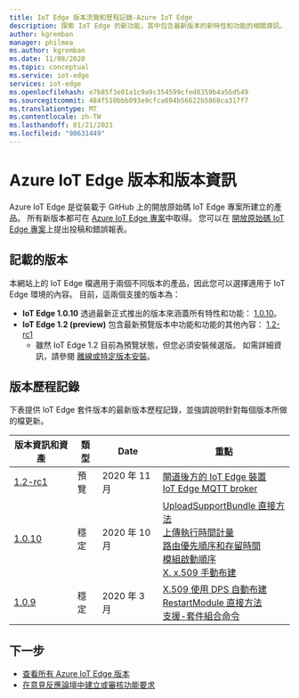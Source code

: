 ```yaml
---
title: IoT Edge 版本流覽和歷程記錄-Azure IoT Edge
description: 探索 IoT Edge 的新功能，其中包含最新版本的新特性和功能的相關資訊。
author: kgremban
manager: philmea
ms.author: kgremban
ms.date: 11/08/2020
ms.topic: conceptual
ms.service: iot-edge
services: iot-edge
ms.openlocfilehash: e7b85f3e01a1c9a9c354599cfed8359b4a56d549
ms.sourcegitcommit: 484f510bbb093e9cfca694b56622b5860ca317f7
ms.translationtype: MT
ms.contentlocale: zh-TW
ms.lasthandoff: 01/21/2021
ms.locfileid: "98631449"
---
```

# <a name="azure-iot-edge-versions-and-release-notes"></a>Azure IoT Edge 版本和版本資訊

Azure IoT Edge 是從裝載于 GitHub 上的開放原始碼 IoT Edge 專案所建立的產品。 所有新版本都可在 [Azure IoT Edge 專案](https://github.com/Azure/azure-iotedge)中取得。 您可以在 [開放原始碼 IoT Edge 專案](https://github.com/Azure/iotedge)上提出投稿和錯誤報表。

## <a name="documented-versions"></a>記載的版本

本網站上的 IoT Edge 檔適用于兩個不同版本的產品，因此您可以選擇適用于 IoT Edge 環境的內容。 目前，這兩個支援的版本為：

* **IoT Edge 1.0.10** 透過最新正式推出的版本來涵蓋所有特性和功能： [1.0.10](https://github.com/Azure/azure-iotedge/releases/tag/1.0.10)。
* **IoT Edge 1.2 (preview)** 包含最新預覽版本中功能和功能的其他內容： [1.2-rc1](https://github.com/Azure/azure-iotedge/releases/tag/1.2.0-rc1)
  * 雖然 IoT Edge 1.2 目前為預覽狀態，但您必須安裝候選版。 如需詳細資訊，請參閱 [離線或特定版本安裝](how-to-install-iot-edge.md?tabs=linux#offline-or-specific-version-installation-optional)。

## <a name="version-history"></a>版本歷程記錄

下表提供 IoT Edge 套件版本的最新版本歷程記錄，並強調說明針對每個版本所做的檔更新。

| 版本資訊和資產 | 類型 | Date | 重點 |
| ------------------------ | ---- | ---- | ---------- |
| [1.2-rc1](https://github.com/Azure/azure-iotedge/releases/tag/1.2.0-rc1) | 預覽 | 2020 年 11 月 | [閘道後方的 IoT Edge 裝置](how-to-connect-downstream-iot-edge-device.md?view=iotedge-2020-11&preserve-view=true)<br>[IoT Edge MQTT broker](how-to-publish-subscribe.md?view=iotedge-2020-11&preserve-view=true) |
| [1.0.10](https://github.com/Azure/azure-iotedge/releases/tag/1.0.10) | 穩定 | 2020 年 10 月 | [UploadSupportBundle 直接方法](how-to-retrieve-iot-edge-logs.md#upload-support-bundle-diagnostics)<br>[上傳執行時間計量](how-to-access-built-in-metrics.md)<br>[路由優先順序和存留時間](module-composition.md#priority-and-time-to-live)<br>[模組啟動順序](module-composition.md#configure-modules)<br>[X. x.509 手動布建](how-to-register-device.md) |
| [1.0.9](https://github.com/Azure/azure-iotedge/releases/tag/1.0.9) | 穩定 | 2020 年 3 月 | [X.509 使用 DPS 自動布建](how-to-auto-provision-x509-certs.md)<br>[RestartModule 直接方法](how-to-edgeagent-direct-method.md#restart-module)<br>[支援-套件組合命令](troubleshoot.md#gather-debug-information-with-support-bundle-command) |

## <a name="next-steps"></a>下一步

* [查看所有 Azure IoT Edge 版本](https://github.com/Azure/azure-iotedge/releases)
* [在意見反應論壇中建立或審核功能要求](https://feedback.azure.com/forums/907045-azure-iot-edge)